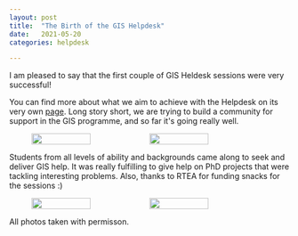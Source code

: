 ```yaml
---
layout: post
title:  "The Birth of the GIS Helpdesk"
date:   2021-05-20 
categories: helpdesk

---
```

I am pleased to say that the first couple of GIS Heldesk sessions were very successful!

You can find more about what we aim to achieve with the Helpdesk on its very own [page](/helpdesk.html). Long story short, we are trying to build a community for support in the GIS programme, and so far it's going really well. 

<figure class="half" style="display:flex">
    <img style="width:50%" src="/assets/helpdeskpics/IMG_20210518_180015.jpg">
	<img style="width:50%" src="/assets/helpdeskpics/IMG_20210511_171824_1.jpg">
</figure>

Students from all levels of ability and backgrounds came along to seek and deliver GIS help. It was really fulfilling to give help on PhD projects that were tackling interesting problems. Also, thanks to RTEA for funding snacks for the sessions :)

<figure class="half" style="display:flex">
	<img style="width:50%" src="/assets/helpdeskpics/IMG_20210518_175944.jpg">
    <img style="width:50%" src="/assets/helpdeskpics/IMG_20210518_174925_1.jpg">
</figure>

All photos taken with permisson.
